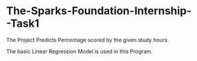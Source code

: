 # The-Sparks-Foundation-Internship--Task1

The Project Predicts Percentage scored by the given study hours.


The basic Linear Regression Model is used in this Program.
